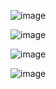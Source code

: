 ![image](https://user-images.githubusercontent.com/50028862/134475231-379d20b3-c614-46e1-9142-4789f18dae56.png)

![image](https://user-images.githubusercontent.com/50028862/134475187-32f7f506-96f9-4d3e-9c57-60ec9fa79337.png)

![image](https://user-images.githubusercontent.com/50028862/134475268-a4935832-e00c-4236-9f97-c8d054ee51b3.png)

![image](https://user-images.githubusercontent.com/50028862/134475525-2d4d671d-b66c-4afd-a00f-48a3d7a9170a.png)

